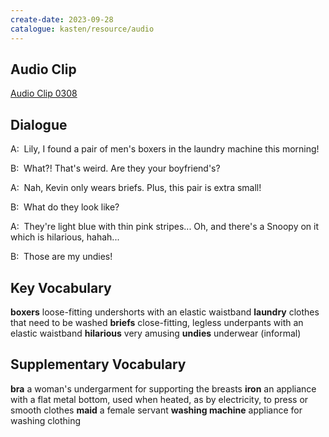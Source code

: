 ```yaml
---
create-date: 2023-09-28
catalogue: kasten/resource/audio
---
```


## Audio Clip
[Audio Clip 0308](https://archive.org/download/englishpod_all/englishpod_0308dg.mp3)

## Dialogue
A:  Lily, I found a pair of men's boxers in the laundry machine this morning!

B:  What?! That's weird. Are they your boyfriend's?

A:  Nah, Kevin only wears briefs. Plus, this pair is extra small!

B:  What do they look like?

A:  They're light blue with thin pink stripes... Oh, and there's a Snoopy on it which is hilarious, hahah...

B:  Those are my undies!

## Key Vocabulary
**boxers**         loose-fitting undershorts with an elastic waistband
**laundry**        clothes that need to be washed
**briefs**         close-fitting, legless underpants with an elastic waistband
**hilarious**      very amusing
**undies**         underwear (informal)

## Supplementary Vocabulary
**bra**                  a woman's undergarment for supporting the breasts
**iron**                 an appliance with a flat metal bottom, used when heated, as by electricity, to press or smooth clothes
**maid**                 a female servant
**washing machine**      appliance for washing clothing
